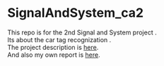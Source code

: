 # SignalAndSystem_ca2
This repo is for the 2nd Signal and System project .<br>
Its about the car tag recognization .<br>
The project description is <a href="https://github.com/matahho/SignalAndSystem_ca2/edit/main/ca2.pdf">here</a>.<br>
And also my own report is <a href="https://github.com/matahho/SignalAndSystem_ca2/edit/main/report_02.pdf">here</a>.
